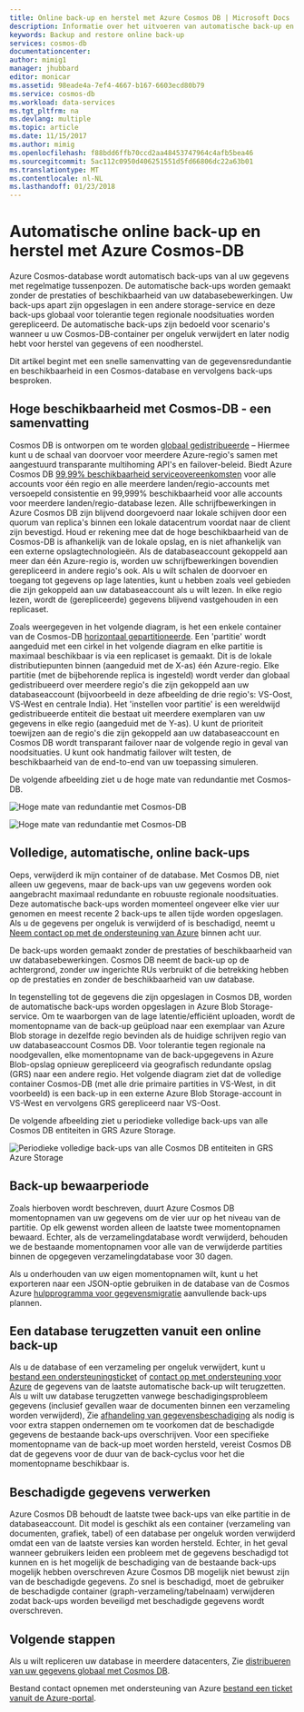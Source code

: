 ```yaml
---
title: Online back-up en herstel met Azure Cosmos DB | Microsoft Docs
description: Informatie over het uitvoeren van automatische back-up en herstellen op een Azure DB die Cosmos-database.
keywords: Backup and restore online back-up
services: cosmos-db
documentationcenter: 
author: mimig1
manager: jhubbard
editor: monicar
ms.assetid: 98eade4a-7ef4-4667-b167-6603ecd80b79
ms.service: cosmos-db
ms.workload: data-services
ms.tgt_pltfrm: na
ms.devlang: multiple
ms.topic: article
ms.date: 11/15/2017
ms.author: mimig
ms.openlocfilehash: f88bdd6ffb70ccd2aa48453747964c4afb5bea46
ms.sourcegitcommit: 5ac112c0950d406251551d5fd66806dc22a63b01
ms.translationtype: MT
ms.contentlocale: nl-NL
ms.lasthandoff: 01/23/2018
---
```

# <a name="automatic-online-backup-and-restore-with-azure-cosmos-db"></a>Automatische online back-up en herstel met Azure Cosmos-DB
Azure Cosmos-database wordt automatisch back-ups van al uw gegevens met regelmatige tussenpozen. De automatische back-ups worden gemaakt zonder de prestaties of beschikbaarheid van uw databasebewerkingen. Uw back-ups apart zijn opgeslagen in een andere storage-service en deze back-ups globaal voor tolerantie tegen regionale noodsituaties worden gerepliceerd. De automatische back-ups zijn bedoeld voor scenario's wanneer u uw Cosmos-DB-container per ongeluk verwijdert en later nodig hebt voor herstel van gegevens of een noodherstel.  

Dit artikel begint met een snelle samenvatting van de gegevensredundantie en beschikbaarheid in een Cosmos-database en vervolgens back-ups besproken. 

## <a name="high-availability-with-cosmos-db---a-recap"></a>Hoge beschikbaarheid met Cosmos-DB - een samenvatting
Cosmos DB is ontworpen om te worden [globaal gedistribueerde](distribute-data-globally.md) – Hiermee kunt u de schaal van doorvoer voor meerdere Azure-regio's samen met aangestuurd transparante multihoming API's en failover-beleid. Biedt Azure Cosmos DB [99,99% beschikbaarheid serviceovereenkomsten](https://azure.microsoft.com/support/legal/sla/cosmos-db) voor alle accounts voor één regio en alle meerdere landen/regio-accounts met versoepeld consistentie en 99,999% beschikbaarheid voor alle accounts voor meerdere landen/regio-database lezen. Alle schrijfbewerkingen in Azure Cosmos DB zijn blijvend doorgevoerd naar lokale schijven door een quorum van replica's binnen een lokale datacentrum voordat naar de client zijn bevestigd. Houd er rekening mee dat de hoge beschikbaarheid van de Cosmos-DB is afhankelijk van de lokale opslag, en is niet afhankelijk van een externe opslagtechnologieën. Als de databaseaccount gekoppeld aan meer dan één Azure-regio is, worden uw schrijfbewerkingen bovendien gerepliceerd in andere regio's ook. Als u wilt schalen de doorvoer en toegang tot gegevens op lage latenties, kunt u hebben zoals veel gebieden die zijn gekoppeld aan uw databaseaccount als u wilt lezen. In elke regio lezen, wordt de (gerepliceerde) gegevens blijvend vastgehouden in een replicaset.  

Zoals weergegeven in het volgende diagram, is het een enkele container van de Cosmos-DB [horizontaal gepartitioneerde](partition-data.md). Een 'partitie' wordt aangeduid met een cirkel in het volgende diagram en elke partitie is maximaal beschikbaar is via een replicaset is gemaakt. Dit is de lokale distributiepunten binnen (aangeduid met de X-as) één Azure-regio. Elke partitie (met de bijbehorende replica is ingesteld) wordt verder dan globaal gedistribueerd over meerdere regio's die zijn gekoppeld aan uw databaseaccount (bijvoorbeeld in deze afbeelding de drie regio's: VS-Oost, VS-West en centrale India). Het 'instellen voor partitie' is een wereldwijd gedistribueerde entiteit die bestaat uit meerdere exemplaren van uw gegevens in elke regio (aangeduid met de Y-as). U kunt de prioriteit toewijzen aan de regio's die zijn gekoppeld aan uw databaseaccount en Cosmos DB wordt transparant failover naar de volgende regio in geval van noodsituaties. U kunt ook handmatig failover wilt testen, de beschikbaarheid van de end-to-end van uw toepassing simuleren.  

De volgende afbeelding ziet u de hoge mate van redundantie met Cosmos-DB.

![Hoge mate van redundantie met Cosmos-DB](./media/online-backup-and-restore/redundancy.png)

![Hoge mate van redundantie met Cosmos-DB](./media/online-backup-and-restore/global-distribution.png)

## <a name="full-automatic-online-backups"></a>Volledige, automatische, online back-ups
Oeps, verwijderd ik mijn container of de database. Met Cosmos DB, niet alleen uw gegevens, maar de back-ups van uw gegevens worden ook aangebracht maximaal redundante en robuuste regionale noodsituaties. Deze automatische back-ups worden momenteel ongeveer elke vier uur genomen en meest recente 2 back-ups te allen tijde worden opgeslagen. Als u de gegevens per ongeluk is verwijderd of is beschadigd, neemt u [Neem contact op met de ondersteuning van Azure](https://azure.microsoft.com/support/options/) binnen acht uur. 

De back-ups worden gemaakt zonder de prestaties of beschikbaarheid van uw databasebewerkingen. Cosmos DB neemt de back-up op de achtergrond, zonder uw ingerichte RUs verbruikt of die betrekking hebben op de prestaties en zonder de beschikbaarheid van uw database. 

In tegenstelling tot de gegevens die zijn opgeslagen in Cosmos DB, worden de automatische back-ups worden opgeslagen in Azure Blob Storage-service. Om te waarborgen van de lage latentie/efficiënt uploaden, wordt de momentopname van de back-up geüpload naar een exemplaar van Azure Blob storage in dezelfde regio bevinden als de huidige schrijven regio van uw databaseaccount Cosmos DB. Voor tolerantie tegen regionale na noodgevallen, elke momentopname van de back-upgegevens in Azure Blob-opslag opnieuw gerepliceerd via geografisch redundante opslag (GRS) naar een andere regio. Het volgende diagram ziet dat de volledige container Cosmos-DB (met alle drie primaire partities in VS-West, in dit voorbeeld) is een back-up in een externe Azure Blob Storage-account in VS-West en vervolgens GRS gerepliceerd naar VS-Oost. 

De volgende afbeelding ziet u periodieke volledige back-ups van alle Cosmos DB entiteiten in GRS Azure Storage.

![Periodieke volledige back-ups van alle Cosmos DB entiteiten in GRS Azure Storage](./media/online-backup-and-restore/automatic-backup.png)

## <a name="backup-retention-period"></a>Back-up bewaarperiode
Zoals hierboven wordt beschreven, duurt Azure Cosmos DB momentopnamen van uw gegevens om de vier uur op het niveau van de partitie. Op elk gewenst worden alleen de laatste twee momentopnamen bewaard. Echter, als de verzamelingdatabase wordt verwijderd, behouden we de bestaande momentopnamen voor alle van de verwijderde partities binnen de opgegeven verzamelingdatabase voor 30 dagen.

Als u onderhouden van uw eigen momentopnamen wilt, kunt u het exporteren naar een JSON-optie gebruiken in de database van de Cosmos Azure [hulpprogramma voor gegevensmigratie](import-data.md#export-to-json-file) aanvullende back-ups plannen.

## <a name="restoring-a-database-from-an-online-backup"></a>Een database terugzetten vanuit een online back-up
Als u de database of een verzameling per ongeluk verwijdert, kunt u [bestand een ondersteuningsticket](https://portal.azure.com/?#blade/Microsoft_Azure_Support/HelpAndSupportBlade) of [contact op met ondersteuning voor Azure](https://azure.microsoft.com/support/options/) de gegevens van de laatste automatische back-up wilt terugzetten. Als u wilt uw database terugzetten vanwege beschadigingsprobleem gegevens (inclusief gevallen waar de documenten binnen een verzameling worden verwijderd), Zie [afhandeling van gegevensbeschadiging](#handling-data-corruption) als nodig is voor extra stappen ondernemen om te voorkomen dat de beschadigde gegevens de bestaande back-ups overschrijven. Voor een specifieke momentopname van de back-up moet worden hersteld, vereist Cosmos DB dat de gegevens voor de duur van de back-cyclus voor het die momentopname beschikbaar is.

## <a name="handling-data-corruption"></a>Beschadigde gegevens verwerken
Azure Cosmos DB behoudt de laatste twee back-ups van elke partitie in de databaseaccount. Dit model is geschikt als een container (verzameling van documenten, grafiek, tabel) of een database per ongeluk worden verwijderd omdat een van de laatste versies kan worden hersteld. Echter, in het geval wanneer gebruikers leiden een probleem met de gegevens beschadigd tot kunnen en is het mogelijk de beschadiging van de bestaande back-ups mogelijk hebben overschreven Azure Cosmos DB mogelijk niet bewust zijn van de beschadigde gegevens. Zo snel is beschadigd, moet de gebruiker de beschadigde container (graph-verzameling/tabelnaam) verwijderen zodat back-ups worden beveiligd met beschadigde gegevens wordt overschreven.

## <a name="next-steps"></a>Volgende stappen

Als u wilt repliceren uw database in meerdere datacenters, Zie [distribueren van uw gegevens globaal met Cosmos DB](distribute-data-globally.md). 

Bestand contact opnemen met ondersteuning van Azure [bestand een ticket vanuit de Azure-portal](https://portal.azure.com/?#blade/Microsoft_Azure_Support/HelpAndSupportBlade).

